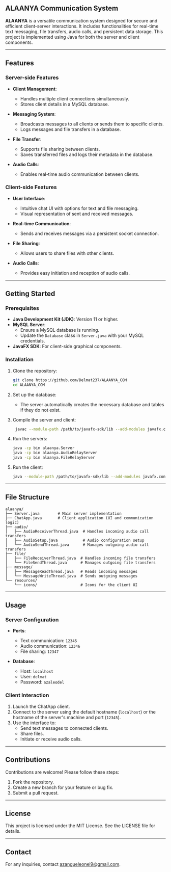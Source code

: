 ## ALAANYA Communication System

**ALAANYA** is a versatile communication system designed for secure and efficient client-server interactions. It includes functionalities for real-time text messaging, file transfers, audio calls, and persistent data storage. This project is implemented using Java for both the server and client components.

---

## Features

### Server-side Features

- **Client Management**:
  - Handles multiple client connections simultaneously.
  - Stores client details in a MySQL database.

- **Messaging System**:
  - Broadcasts messages to all clients or sends them to specific clients.
  - Logs messages and file transfers in a database.

- **File Transfer**:
  - Supports file sharing between clients.
  - Saves transferred files and logs their metadata in the database.

- **Audio Calls**:
  - Enables real-time audio communication between clients.

### Client-side Features

- **User Interface**:
  - Intuitive chat UI with options for text and file messaging.
  - Visual representation of sent and received messages.

- **Real-time Communication**:
  - Sends and receives messages via a persistent socket connection.

- **File Sharing**:
  - Allows users to share files with other clients.

- **Audio Calls**:
  - Provides easy initiation and reception of audio calls.

---

## Getting Started

### Prerequisites

- **Java Development Kit (JDK)**: Version 11 or higher.
- **MySQL Server**:
  - Ensure a MySQL database is running.
  - Update the `Database` class in `Server.java` with your MySQL credentials.
- **JavaFX SDK**: For client-side graphical components.

### Installation

1. Clone the repository:

   ```bash
   git clone https://github.com/Delmat237/ALAANYA_COM
   cd ALAANYA_COM
   ```

2. Set up the database:

   - The server automatically creates the necessary database and tables if they do not exist.

3. Compile the server and client:

   ```bash
    javac --module-path /path/to/javafx-sdk/lib --add-modules javafx.controls,javafx.fxml -d bin src/main/java/alaanya/*.java
   ```

4. Run the servers:

   ```bash
   java -cp bin alaanya.Server
   java -cp bin alaanya.AudioRelayServer
   java -cp bin alaanya.FileRelayServer
   ```

5. Run the client:

   ```bash
   java --module-path /path/to/javafx-sdk/lib --add-modules javafx.controls,javafx.fxml -cp bin alaanya.ChatApp
   ```

---

## File Structure

```plaintext
alaanya/
├── Server.java        # Main server implementation
├── ChatApp.java       # Client application (UI and communication logic)
├── audio/
│   ├── AudioReceiverThread.java  # Handles incoming audio call transfers
│   ├── AudioSetup.java           # Audio configuration setup
│   └── AudioSendThread.java      # Manages outgoing audio call transfers
├── file/
│   ├── FileReceiverThread.java  # Handles incoming file transfers
│   └── FileSendThread.java      # Manages outgoing file transfers
├── message/
│   ├── MessageReadThread.java   # Reads incoming messages
│   └── MessageWriteThread.java  # Sends outgoing messages
└── resources/
    └── icons/                   # Icons for the client UI
```

---

## Usage

### Server Configuration

- **Ports**:
  - Text communication: `12345`
  - Audio communication: `12346`
  - File sharing: `12347`

- **Database**:
  - Host: `localhost`
  - User: `delmat`
  - Password: `azaleodel`

### Client Interaction

1. Launch the ChatApp client.
2. Connect to the server using the default hostname (`localhost`) or the hostname of the server's machine and port (`12345`).
3. Use the interface to:
   - Send text messages to connected clients.
   - Share files.
   - Initiate or receive audio calls.

---

## Contributions

Contributions are welcome! Please follow these steps:

1. Fork the repository.
2. Create a new branch for your feature or bug fix.
3. Submit a pull request.

---

## License

This project is licensed under the MIT License. See the LICENSE file for details.

---

## Contact

For any inquiries, contact [azangueleonel9@gmail.com](mailto:azangueleonel9@gmail.com).

